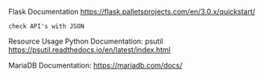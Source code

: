 Flask Documentation 
https://flask.palletsprojects.com/en/3.0.x/quickstart/

    check API's with JSON 

Resource Usage Python Documentation: psutil
https://psutil.readthedocs.io/en/latest/index.html


MariaDB Documentation:
https://mariadb.com/docs/